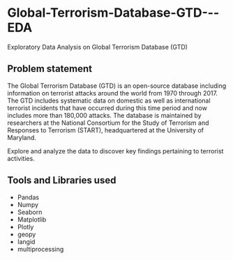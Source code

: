 # Global-Terrorism-Database-GTD---EDA
Exploratory Data Analysis on Global Terrorism Database (GTD)
## **Problem statement** 
The Global Terrorism Database (GTD) is an open-source database including information on terrorist attacks around the world from 1970 through 2017. The GTD includes systematic data on domestic as well as international terrorist incidents that have occurred during this time period and now includes more than 180,000 attacks. The database is maintained by researchers at the National Consortium for the Study of Terrorism and Responses to Terrorism (START), headquartered at the University of Maryland.<br>

Explore and analyze the data to discover key findings pertaining to terrorist activities. <br>

## **Tools and Libraries used**
* Pandas 
* Numpy
* Seaborn
* Matplotlib
* Plotly
* geopy
* langid
* multiprocessing
